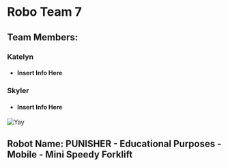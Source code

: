 # **Robo Team 7**

## Team Members:
### Katelyn
* #### Insert Info Here
### Skyler
* #### Insert Info Here

![Yay](https://assets.stickpng.com/images/580b57fbd9996e24bc43bdfa.png)

## Robot Name: PUNISHER - Educational Purposes - Mobile - Mini Speedy Forklift
